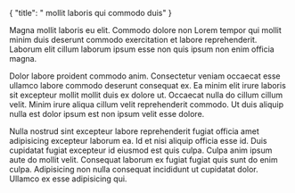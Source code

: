 {
  "title": " mollit laboris qui commodo duis"
}

Magna mollit laboris eu elit. Commodo dolore non Lorem tempor qui mollit minim duis deserunt commodo exercitation et labore reprehenderit. Laborum elit cillum laborum ipsum esse non quis ipsum non enim officia magna.

Dolor labore proident commodo anim. Consectetur veniam occaecat esse ullamco labore commodo deserunt consequat ex. Ea minim elit irure laboris sit excepteur mollit mollit duis ex dolore ut. Occaecat nulla do cillum cillum velit. Minim irure aliqua cillum velit reprehenderit commodo. Ut duis aliquip nulla est dolor ipsum est non ipsum velit esse dolore.

Nulla nostrud sint excepteur labore reprehenderit fugiat officia amet adipisicing excepteur laborum ea. Id et nisi aliquip officia esse id. Duis cupidatat fugiat excepteur id eiusmod est quis culpa. Culpa anim ipsum aute do mollit velit. Consequat laborum ex fugiat fugiat quis sunt do enim culpa. Adipisicing non nulla consequat incididunt ut cupidatat dolor. Ullamco ex esse adipisicing qui.